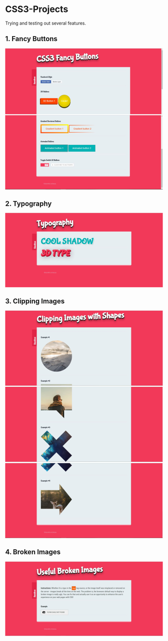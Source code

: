 # CSS3-Projects
Trying and testing out several features.
<h2/>1. Fancy Buttons </h2>

![](Fancy%20Buttons/1.JPG)
![](Fancy%20Buttons/2.JPG)
<h2/>2. Typography </h2>

![](Typography/preview.JPG)

<h2/>3. Clipping Images </h2>

![](Clipping_Images/Preview1.JPG)
![](Clipping_Images/Preview2.JPG)
![](Clipping_Images/Preview3.JPG)
<h2/>4. Broken Images </h2>

![](Broken_Images/Demo.JPG)
